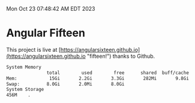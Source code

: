 Mon Oct 23 07:48:42 AM EDT 2023

# Angular Fifteen


This project is live at [https://angularsixteen.github.io](https://angularsixteen.github.io "fifteen!") thanks to Github.

```bash
System Memory
               total        used        free      shared  buff/cache   available
Mem:            15Gi       2.2Gi       3.3Gi       282Mi       9.8Gi        12Gi
Swap:          8.0Gi       2.0Mi       8.0Gi
System Storage
456M	.
```
